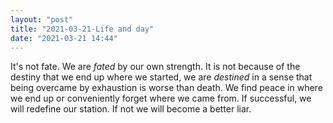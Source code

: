 ```yaml
---
layout: "post"
title: "2021-03-21-Life and day"
date: "2021-03-21 14:44"
---
```

It's not fate. We are *fated* by our own strength.
It is not because of the destiny that we end up where we started, we are *destined* in a sense that being overcame by exhaustion is worse than death. We find peace in where we end up or conveniently forget where we came from. If successful, we will redefine our station. If not we will become a better liar. 
